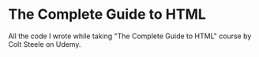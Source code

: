 # The Complete Guide to HTML
All the code I wrote while taking "The Complete Guide to HTML" course by Colt Steele on Udemy.
